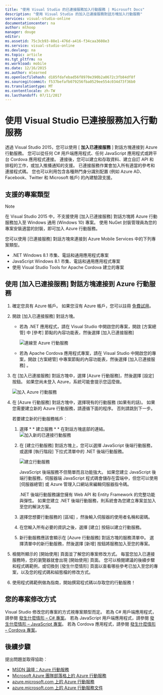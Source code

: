 ```yaml
---
title: "使用 Visual Studio 的已連接服務加入行動服務 | Microsoft Docs"
description: "使用 Visual Studio 的加入已連接服務對話方塊加入行動服務"
services: visual-studio-online
documentationcenter: na
author: mlhoop
manager: douge
editor: 
ms.assetid: 75c3cb93-88e1-476d-a416-f34caa3608e3
ms.service: visual-studio-online
ms.devlang: na
ms.topic: article
ms.tgt_pltfrm: na
ms.workload: mobile
ms.date: 12/16/2015
ms.author: mlearned
ms.openlocfilehash: d185fdafebad56f8970e390b2a0672c3fb84df8f
ms.sourcegitcommit: f537befafb079256fba0529ee554c034d73f36b0
ms.translationtype: MT
ms.contentlocale: zh-TW
ms.lasthandoff: 07/11/2017
---
```

# <a name="adding-mobile-services-by-using-visual-studio-connected-services"></a>使用 Visual Studio 已連接服務加入行動服務
透過 Visual Studio 2015，您可以使用 [ **加入已連接服務** ] 對話方塊連接到 Azure 行動服務。 您可以從任何 C# 用戶端應用程式、任何 JavaScript 應用程式或跨平台 Cordova 應用程式連接。 連接後，您可以建立和存取資料、建立自訂 API 和排程的工作，或加入推播通知的支援。  已連接服務作業會加入所有適當的參考和連接程式碼。 您也可以利用包含各種熱門身分識別配置 (例如 Azure AD、Facebook、Twitter 和 Microsoft 帳戶) 的內建驗證支援。

## <a name="supported-project-types"></a>支援的專案類型
> [!NOTE]
> 在 Visual Studio 2015 中，不支援使用 [加入已連接服務] 對話方塊將 Azure 行動服務加入至 Windows 通用 (Windows 10) 專案。 使用 NuGet 封裝管理員為您的專案安裝適當的封裝，即可加入 Azure 行動服務。
> 
> 

您可以使用 [已連接服務] 對話方塊來連接到 Azure Mobile Services 中的下列專案類型。

* .NET Windows 8.1 市集、電話和通用應用程式專案
* JavaScript Windows 8.1 市集、電話和通用應用程式專案
* 使用 Visual Studio Tools for Apache Cordova 建立的專案

## <a name="connect-to-azure-mobile-services-using-the-add-connected-services-dialog"></a>使用 [加入已連接服務] 對話方塊連接到 Azure 行動服務
1. 確定您具有 Azure 帳戶。 如果您沒有 Azure 帳戶，您可以註冊 [免費試用](http://go.microsoft.com/fwlink/?LinkId=518146)。
2. 開啟 [加入已連接服務]  對話方塊。
   
   * 若為 .NET 應用程式，請在 Visual Studio 中開啟您的專案，開啟 [方案總管] 中 [參考] 節點的內容功能表，然後選擇 [加入已連接服務]
     
        ![連線至 Azure 行動服務](./media/vs-azure-tools-connected-services-add-mobile-services/IC797635.png)
   * 若為 Apache Cordova 應用程式專案，請在 Visual Studio 中開啟您的專案，開啟 [方案總管] 中專案節點的內容功能表，然後選擇 [加入已連接服務] 。
3. 在 [加入已連接服務] 對話方塊中，選擇 [Azure 行動服務]，然後選擇 [設定] 按鈕。 如果您尚未登入 Azure，系統可能會提示您這麼做。
   
    ![加入 Azure 行動服務](./media/vs-azure-tools-connected-services-add-mobile-services/IC797636.png)
4. 在 [Azure 行動服務]  對話方塊中，選擇現有的行動服務 (如果有的話)。 如果您需要建立新的 Azure 行動服務，請遵循下面的程序。 否則請跳到下一步。
   
    若要建立新的行動服務帳戶︰
   
   1. 選擇 * * 建立服務 * * 在對話方塊底部的連結。
       ![加入新的已連接行動服務](./media/vs-azure-tools-connected-services-add-mobile-services/IC797637.png)
   2. 在 [建立行動服務] 對話方塊上，您可以選擇 JavaScript 後端行動服務，或選擇 [執行階段] 下拉式清單中的 .NET 後端行動服務。 
      
       ![建立行動服務](./media/vs-azure-tools-connected-services-add-mobile-services/IC797638.png)
      
       JavaScript 後端服務不但簡單而且功能強大。 如果您建立 JavaScript 後端行動服務，伺服器端 JavaScript 程式碼會儲存在雲端中，但您可以使用 [伺服器總管] 或 Azure 管理入口網站來編輯伺服器指令碼。 
      
       .NET 後端行動服務讓您擁有 Web API 和 Entity Framework 的完整功能與彈性。 如果您建立 .NET 後端行動服務，則系統會為您建立專案並加入至您的解決方案。 
   3. 選擇您想要行動服務的 [區域]  ，然後輸入伺服器的使用者名稱和密碼。
   4. 在您輸入所有必要的資訊之後，選擇 [建立]  按鈕以建立行動服務。
   5. 新行動服務應該會顯示在 [Azure 行動服務]  對話方塊的服務清單中。 選擇清單中的新行動服務，然後選擇 [新增]  按鈕將服務加入至您的專案。
5. 檢閱所顯示的 [開始使用] 頁面並了解您的專案修改方式。 每當您加入已連接服務時，您的瀏覽器就會出現 [開始使用] 頁面。 您可以檢閱建議的後續步驟和程式碼範例，或切換到 [發生什麼情形] 頁面以查看哪些參考已加入至您的專案，以及您的程式碼和組態檔的修改方式。
6. 使用程式碼範例做為指南，開始撰寫程式碼以存取您的行動服務！

## <a name="how-your-project-is-modified"></a>您的專案修改方式
Visual Studio 修改您的專案的方式視專案類型而定。 若為 C# 用戶端應用程式，請參閱 [發生什麼情形 – C# 專案](http://go.microsoft.com/fwlink/p/?LinkId=513119)。 若為 JavaScript 用戶端應用程式，請參閱 [發生什麼情形 – JavaScript 專案](http://go.microsoft.com/fwlink/p/?LinkId=513120)。 若為 Cordova 應用程式，請參閱 [發生什麼情形 – Cordova 專案](http://go.microsoft.com/fwlink/p/?LinkId=513116)。

## <a name="next-steps"></a>後續步驟
提出問題並取得協助︰ 

* [MSDN 論壇：Azure 行動服務](https://social.msdn.microsoft.com/forums/azure/home?forum=azuremobile)
* [Microsoft Azure 團隊部落格上的 Azure 行動服務](https://azure.microsoft.com/blog/topics/mobile/)
* [azure.microsoft.com 上的 Azure 行動服務](https://azure.microsoft.com/services/mobile-services/)
* [azure.microsoft.com 上的 Azure 行動服務文件](https://azure.microsoft.com/documentation/services/mobile-services/)

